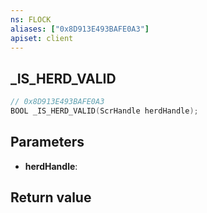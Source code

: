 ```yaml
---
ns: FLOCK
aliases: ["0x8D913E493BAFE0A3"]
apiset: client
---
```

## _IS_HERD_VALID

```c
// 0x8D913E493BAFE0A3
BOOL _IS_HERD_VALID(ScrHandle herdHandle);
```


## Parameters
* **herdHandle**:

## Return value
